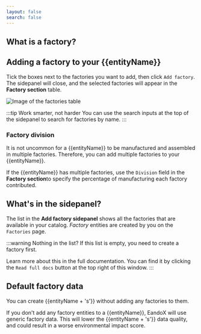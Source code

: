 ```yaml
---
layout: false
search: false
---
```


<script setup>
import { ref, onMounted } from 'vue'
import { useData } from 'vitepress'
import MinidocStyles from '../MinidocStyles.vue'
const { site, frontmatter } = useData()

const entityName = ref('')

onMounted(() => {
  const params = new URLSearchParams(window.location.search);
  entityName.value = params.get('entity') || 'product';
});
</script>

<MinidocStyles />

## What is a factory?

<!--@include: ../../documentation/__partials/factory-explanation.md -->

## Adding a factory to your {{entityName}}

Tick the boxes next to the factories you want to add, then click `Add factory`. The sidepanel will close, and the selected factories will appear in the **Factory section** table.

![Image of the factories table](/images/product/added-factories.jpg)

:::tip Work smarter, not harder
You can use the search inputs at the top of the sidepanel to search for factories by name.
:::

### Factory division

It is not uncommon for a {{entityName}} to be manufactured and assembled in multiple factories. Therefore, you can add multiple factories to your {{entityName}}.

If the {{entityName}} has multiple factories, use the `Division` field in the **Factory section**to specify the percentage of manufacturing each factory contributed.

## What's in the sidepanel?

The list in the **Add factory sidepanel** shows all the factories that are available in your catalog. _Factory_ entities are created by you on the `Factories` page.

:::warning Nothing in the list?
If this list is empty, you need to create a factory first.

Learn more about this in the full documentation. You can find it by clicking the `Read full docs` button at the top right of this window.
:::

## Default factory data

You can create {{entityName + 's'}} without adding any factories to them.

If you don't add any factory entities to a {{entityName}}, EandoX will use generic factory data. This will lower the {{entityName + 's'}} data quality, and could result in a worse environmental impact score.